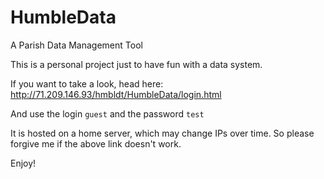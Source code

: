 # HumbleData
A Parish Data Management Tool

This is a personal project just to have fun with a data system.

If you want to take a look, head here: http://71.209.146.93/hmbldt/HumbleData/login.html

And use the login `guest` and the password `test` 

It is hosted on a home server, which may change IPs over time. So please forgive me if the above link doesn't work.

Enjoy!
